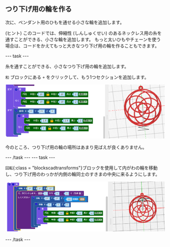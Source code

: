 ## つり下げ用の輪を作る

次に、ペンダント用のひもを通せる小さな輪を追加します。

(ヒント) このコードでは、伸縮性 (しんしゅくせい) のあるネックレス用の糸を通すことができる、小さな輪を追加します。 もっと太いひもやチェーンを使う場合は、コードをかえてもっと大きなつり下げ用の輪を作ることもできます。

--- task ---

糸を通すことができる、小さなつり下げ用の輪を追加します。

`和` ブロックにある `+` をクリックして、もう1つセクションを追加します。

![スクリーンショット](images/pendant-hang.png)

今のところ、つり下げ用の輪の場所はあまり見ばえが良くありません。

--- /task --- --- task ---

`回転`{:class = "blockscadtransforms"}ブロックを使用して内がわの輪を移動し、つり下げ用のわっかが内側の輪同士のすきまの中央に来るようにします。

![スクリーンショット](images/pendant-hang-rotate.png)

--- /task ---	


	
